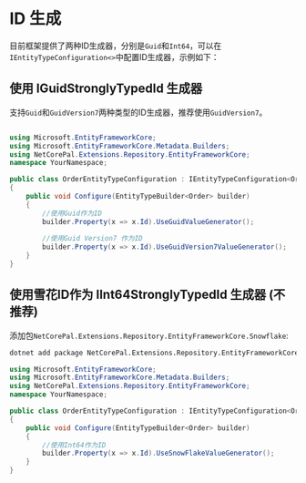 # ID 生成

目前框架提供了两种ID生成器，分别是`Guid`和`Int64`，可以在`IEntityTypeConfiguration<>`中配置ID生成器，示例如下：


## 使用 IGuidStronglyTypedId 生成器

支持`Guid`和`GuidVersion7`两种类型的ID生成器，推荐使用`GuidVersion7`。

```csharp

using Microsoft.EntityFrameworkCore;
using Microsoft.EntityFrameworkCore.Metadata.Builders;
using NetCorePal.Extensions.Repository.EntityFrameworkCore;
namespace YourNamespace;

public class OrderEntityTypeConfiguration : IEntityTypeConfiguration<Order>
{
    public void Configure(EntityTypeBuilder<Order> builder)
    {
        //使用Guid作为ID
        builder.Property(x => x.Id).UseGuidValueGenerator();
        
        //使用Guid Version7 作为ID
        builder.Property(x => x.Id).UseGuidVersion7ValueGenerator();
    }
}
```

## 使用雪花ID作为 IInt64StronglyTypedId 生成器 (不推荐)

添加包`NetCorePal.Extensions.Repository.EntityFrameworkCore.Snowflake`:

```bash
dotnet add package NetCorePal.Extensions.Repository.EntityFrameworkCore.Snowflake;
```

```csharp
using Microsoft.EntityFrameworkCore;
using Microsoft.EntityFrameworkCore.Metadata.Builders;
using NetCorePal.Extensions.Repository.EntityFrameworkCore;
namespace YourNamespace;

public class OrderEntityTypeConfiguration : IEntityTypeConfiguration<Order>
{
    public void Configure(EntityTypeBuilder<Order> builder)
    {
        //使用Int64作为ID
        builder.Property(x => x.Id).UseSnowFlakeValueGenerator();
    }
}
```
